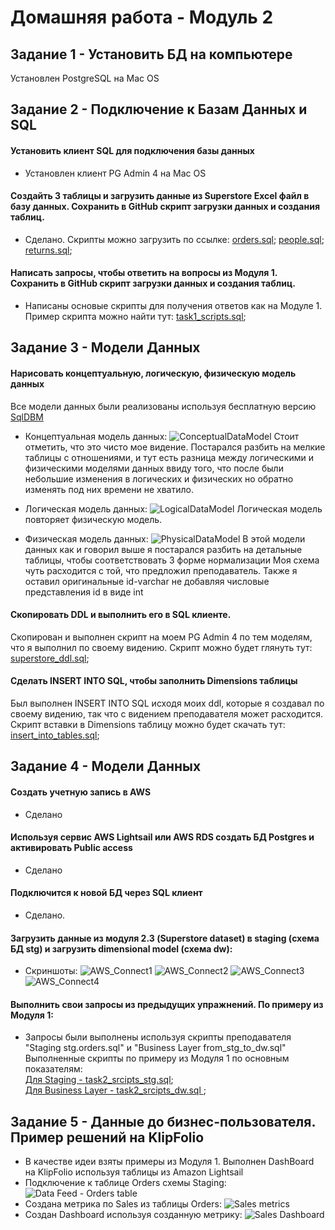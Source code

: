# Домашняя работа - Модуль 2

## Задание 1 - Установить БД на компьютере
Установлен PostgreSQL на Mac OS

## Задание 2 - Подключение к Базам Данных и SQL
#### Установить клиент SQL для подключения базы данных
- Установлен клиент PG Admin 4 на Mac OS
####  Создайть 3 таблицы и загрузить данные из Superstore Excel файл в базу данных. Сохранить в GitHub скрипт загрузки данных и создания таблиц.
- Сделано. Скрипты можно загрузить по ссылке:
    [orders.sql](https://github.com/almazuulu/DE-101/blob/master/Module2/Task1/orders.sql); 
    [people.sql](https://github.com/almazuulu/DE-101/blob/master/Module2/Task1/people.sql); 
    [returns.sql](https://github.com/almazuulu/DE-101/blob/master/Module2/Task1/returns.sql);

#### Написать запросы, чтобы ответить на вопросы из Модуля 1. Сохранить в GitHub скрипт загрузки данных и создания таблиц.
- Написаны основые скрипты для получения ответов как на Модуле 1. Пример скрипта можно найти тут: [task1_scripts.sql](https://github.com/almazuulu/DE-101/blob/master/Module2/Task1/task1_scripts.sql); 


## Задание 3 - Модели Данных
#### Нарисовать концептуальную, логическую, физическую модель данных
Все модели данных были реализованы используя бесплатную версию [SqlDBM](https://sqldbm.com/Home/)

- Концептуальная модель данных: 
![ConceptualDataModel](https://github.com/almazuulu/DE-101/blob/master/Module2/Task2/Screenshots/conceptual_model_superstore.png)
Стоит отметить, что это чисто мое видение. Постарался разбить на мелкие таблицы с отношениями, и тут есть разница между 
логическими и физическими моделями данных ввиду того, что после были небольшие изменения в логических и физических но
обратно изменять под них времени не хватило.

- Логическая модель данных:
![LogicalDataModel](https://github.com/almazuulu/DE-101/blob/master/Module2/Task2/Screenshots/logical_model_superstore.png)
Логическая модель повторяет физическую модель.

- Физическая модель данных:
![PhysicalDataModel](https://github.com/almazuulu/DE-101/blob/master/Module2/Task2/Screenshots/physical_model_superstore.png)
В этой модели данных как и говорил выше я постарался разбить на детальные таблицы, чтобы соответствовать 3 форме нормализации
Моя схема чуть расходится с той, что предложил преподаватель. Также я оставил оригинальные id-varchar не добавляя числовые 
представления id в виде int

#### Скопировать DDL и выполнить его в SQL клиенте.
Скопирован и выполнен скрипт на моем PG Admin 4 по тем моделям, что я выполнил по своему видению.
Скрипт можно будет глянуть тут: [superstore_ddl.sql](https://github.com/almazuulu/DE-101/blob/master/Module2/Task2/superstore_ddl.sql); 

#### Cделать INSERT INTO SQL, чтобы заполнить Dimensions таблицы
Был выполнен INSERT INTO SQL исходя моих ddl, которые я создавал по своему видению, так что с видением преподавателя может расходится.
Скрипт вставки в Dimensions таблицу можно будет скачать тут: [insert_into_tables.sql](https://github.com/almazuulu/DE-101/blob/master/Module2/Task2/insert_into_tables.sql); 

## Задание 4 - Модели Данных
#### Cоздать учетную запись в AWS 
- Сделано

#### Используя сервис AWS Lightsail или AWS RDS создать БД Postgres и активировать Public access
- Сделано
#### Подключится к новой БД через SQL клиент
- Сделано.
#### Загрузить данные из модуля 2.3 (Superstore dataset) в staging (схема БД stg) и загрузить dimensional model (схема dw):
- Скриншоты:
![AWS_Connect1](https://github.com/almazuulu/DE-101/blob/master/Module2/Task2/Screenshots/lightsail_db1.png)
![AWS_Connect2](https://github.com/almazuulu/DE-101/blob/master/Module2/Task2/Screenshots/lightsail_db2.png)
![AWS_Connect3](https://github.com/almazuulu/DE-101/blob/master/Module2/Task2/Screenshots/lightsail_db4.png)
![AWS_Connect4](https://github.com/almazuulu/DE-101/blob/master/Module2/Task2/Screenshots/lightsail_db5.png)

#### Выполнить свои запросы из предыдущих упражнений. По примеру из Модуля 1:
- Запросы были выполнены используя скрипты преподавателя "Staging stg.orders.sql" и "Business Layer from_stg_to_dw.sql"
Выполненные скрипты по примеру из Модуля 1 по основным показателям:  
[Для Staging - task2_srcipts_stg.sql](https://github.com/almazuulu/DE-101/blob/master/Module2/Task2/task2_srcipts_stg.sql);  
[Для Business Layer - task2_srcipts_dw.sql ](https://github.com/almazuulu/DE-101/blob/master/Module2/Task2/task2_srcipts_dw.sql);

## Задание 5 - Данные до бизнес-пользователя. Пример решений на KlipFolio
- В качестве идеи взяты примеры из Модуля 1. Выполнен DashBoard на KlipFolio используя таблицы из Amazon Lightsail
- Подключение к таблице Orders схемы Staging:
![Data Feed - Orders table](https://github.com/almazuulu/DE-101/blob/master/Module2/Task2/Screenshots/klipfolio_orders_stg_feed.png)
- Создана метрика по Sales из таблицы Orders:
![Sales metrics](https://github.com/almazuulu/DE-101/blob/master/Module2/Task2/Screenshots/klipfolio_sales_metrics.png)
- Создан Dashboard используя созданную метрику:
![Sales Dashboard](https://github.com/almazuulu/DE-101/blob/master/Module2/Task2/Screenshots/klipfolio_sales_dashboard.png)


















